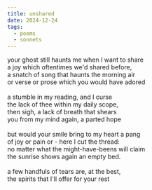 ```yaml
---
title: unshared
date: 2024-12-24
tags:
  - poems
  - sonnets
---
```

your ghost still haunts me when I want to share<br>
a joy which oftentimes we'd shared before,<br>
a snatch of song that haunts the morning air<br>
or verse or prose which you would have adored<br>
<br>
a stumble in my reading, and I curse<br>
the lack of thee within my daily scope, <br>
then sigh, a lack of breath that shears<br>
you from my mind again, a parted hope<br>
<br>
but would your smile bring to my heart a pang<br>
of joy or pain or - here I cut the thread:<br>
no matter what the might-have-beens will claim<br>
the sunrise shows again an empty bed.<br>
<br>
a few handfuls of tears are, at the best,<br>
the spirits that I'll offer for your rest